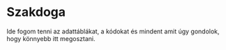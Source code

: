 # Szakdoga

Ide fogom tenni az adattáblákat, a kódokat és mindent amit úgy gondolok, hogy könnyebb itt megosztani.
